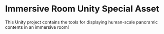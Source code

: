 # Immersive Room Unity Special Asset

This Unity project contains the tools for displaying human-scale panoramic contents in an immersive room!

